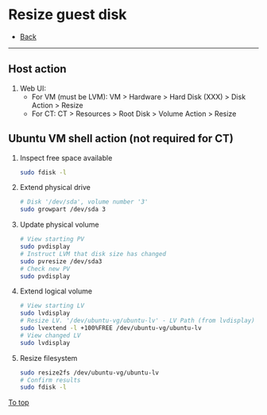 # <a id="top"></a> Resize guest disk

* [Back](readme.md)
---

## Host action

1. Web UI:
    * For VM (must be LVM): VM > Hardware > Hard Disk (XXX) > Disk Action > Resize 
    * For CT: CT > Resources > Root Disk > Volume Action > Resize 

## Ubuntu VM shell action (not required for CT)

1. Inspect free space available
    ```sh
    sudo fdisk -l
    ```
2. Extend physical drive
    ```sh
    # Disk '/dev/sda', volume number '3'
    sudo growpart /dev/sda 3
    ```
3. Update physical volume
    ```sh
    # View starting PV
    sudo pvdisplay
    # Instruct LVM that disk size has changed
    sudo pvresize /dev/sda3
    # Check new PV
    sudo pvdisplay
    ```
4. Extend logical volume
    ```sh
    # View starting LV
    sudo lvdisplay
    # Resize LV. '/dev/ubuntu-vg/ubuntu-lv' - LV Path (from lvdisplay)
    sudo lvextend -l +100%FREE /dev/ubuntu-vg/ubuntu-lv
    # View changed LV
    sudo lvdisplay
    ```
5. Resize filesystem
    ```sh
    sudo resize2fs /dev/ubuntu-vg/ubuntu-lv
    # Confirm results
    sudo fdisk -l
    ```

[To top]

[To top]: #top
